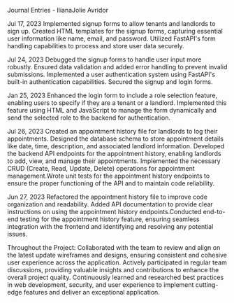 Journal Entries - IlianaJolie Avridor

Jul 17, 2023
Implemented signup forms to allow tenants and landlords to sign up. Created HTML templates for the signup forms, capturing essential user information like name, email, and password. Utilized FastAPI's form handling capabilities to process and store user data securely.


Jul 24, 2023
Debugged the signup forms to handle user input more robustly. Ensured data validation and added error handling to prevent invalid submissions. Implemented a user authentication system using FastAPI's built-in authentication capabilities. Secured the signup and login forms.


Jan 25, 2023
Enhanced the login form to include a role selection feature, enabling users to specify if they are a tenant or a landlord. Implemented this feature using HTML and JavaScript to manage the form dynamically and send the selected role to the backend for authentication.

Jul 26, 2023
Created an appointment history file for landlords to log their appointments. Designed the database schema to store appointment details like date, time, description, and associated landlord information. Developed the backend API endpoints for the appointment history, enabling landlords to add, view, and manage their appointments. Implemented the necessary CRUD (Create, Read, Update, Delete) operations for appointment management.Wrote unit tests for the appointment history endpoints to ensure the proper functioning of the API and to maintain code reliability.


Jun 27, 2023
Refactored the appointment history file to improve code organization and readability. Added API documentation to provide clear instructions on using the appointment history endpoints.Conducted end-to-end testing for the appointment history feature, ensuring seamless integration with the frontend and identifying and resolving any potential issues.


Throughout the Project:
Collaborated with the team to review and align on the latest update wireframes and designs, ensuring consistent and cohesive user experience across the application. Actively participated in regular team discussions, providing valuable insights and contributions to enhance the overall project quality. Continuously learned and researched best practices in web development, security, and user experience to implement cutting-edge features and deliver an exceptional application.
